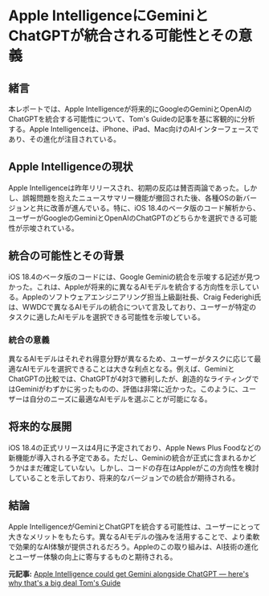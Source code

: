 # Apple IntelligenceにGeminiとChatGPTが統合される可能性とその意義

## 緒言

本レポートでは、Apple Intelligenceが将来的にGoogleのGeminiとOpenAIのChatGPTを統合する可能性について、Tom's Guideの記事を基に客観的に分析する。Apple Intelligenceは、iPhone、iPad、Mac向けのAIインターフェースであり、その進化が注目されている。

## Apple Intelligenceの現状

Apple Intelligenceは昨年リリースされ、初期の反応は賛否両論であった。しかし、誤報問題を抱えたニュースサマリー機能が撤回された後、各種OSの新バージョンと共に改善が進んでいる。特に、iOS 18.4のベータ版のコード解析から、ユーザーがGoogleのGeminiとOpenAIのChatGPTのどちらかを選択できる可能性が示唆されている。

## 統合の可能性とその背景

iOS 18.4のベータ版のコードには、Google Geminiの統合を示唆する記述が見つかった。これは、Appleが将来的に異なるAIモデルを統合する方向性を示している。Appleのソフトウェアエンジニアリング担当上級副社長、Craig Federighi氏は、WWDCで異なるAIモデルの統合について言及しており、ユーザーが特定のタスクに適したAIモデルを選択できる可能性を示唆している。

### 統合の意義

異なるAIモデルはそれぞれ得意分野が異なるため、ユーザーがタスクに応じて最適なAIモデルを選択できることは大きな利点となる。例えば、GeminiとChatGPTの比較では、ChatGPTが4対3で勝利したが、創造的なライティングではGeminiがわずかに劣ったものの、評価は非常に近かった。このように、ユーザーは自分のニーズに最適なAIモデルを選ぶことが可能になる。

## 将来的な展開

iOS 18.4の正式リリースは4月に予定されており、Apple News Plus Foodなどの新機能が導入される予定である。ただし、Geminiの統合が正式に含まれるかどうかはまだ確定していない。しかし、コードの存在はAppleがこの方向性を検討していることを示しており、将来的なバージョンでの統合が期待される。

## 結論

Apple IntelligenceがGeminiとChatGPTを統合する可能性は、ユーザーにとって大きなメリットをもたらす。異なるAIモデルの強みを活用することで、より柔軟で効果的なAI体験が提供されるだろう。Appleのこの取り組みは、AI技術の進化とユーザー体験の向上に寄与するものと期待される。

**元記事:** [Apple Intelligence could get Gemini alongside ChatGPT — here's why that's a big deal Tom's Guide](https://www.tomsguide.com/computing/apple-intelligence-could-get-gemini-alongside-chatgpt-heres-why-thats-a-big-deal)